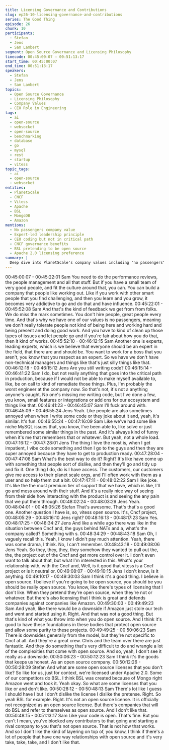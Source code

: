 ```yaml
---
title: Licensing Governance and Contributions
slug: ep26-10-licensing-governance-and-contributions
series: The Good Thing
episode: 26
chunk: 10
participants:
  - Stefan
  - Jens
  - Sam Lambert
segment: Open Source Governance and Licensing Philosophy
timecode: 00:45:00:07 – 00:51:13:17
start_time: 00:45:00:07
end_time: 00:51:13:17
speakers:
  - Stefan
  - Jens
  - Sam Lambert
topics:
  - Open Source Governance
  - Licensing Philosophy
  - Company Values
  - CEO Role in Engineering
tags:
  - ai
  - open-source
  - websocket
  - open-source
  - benchmarking
  - database
  - go
  - mysql
  - rest
  - startup
  - vitess
topic_tags:
  - ai
  - open-source
  - websocket
entities:
  - PlanetScale
  - CNCF
  - Vitess
  - Apache
  - BSL
  - MongoDB
  - Amazon
mentions:
  - No passengers company value
  - Expert-led leadership principle
  - CEO coding but not in critical path
  - CNCF governance benefits
  - BSL pretending to be open source
  - Apache 2.0 licensing preference
summary: |
  Deep dive into PlanetScale's company values including "no passengers" and expert-led leadership. Discussion of open source licensing philosophy, criticizing BSL licenses that claim to be open source, and explaining their relationship with CNCF governance.
---
```


00:45:00:07 - 00:45:22:01
Sam
You need to do the performance reviews, the people management and all that stuff. But if you
have a small team of very good people, and fit the culture around that, you can. You can build a
company that people like working out. Like if you work with other smart people that you find
challenging, and then you learn and you grow, it becomes very addictive to go and do that and
have influence.
00:45:22:01 - 00:45:52:08
Sam
And that's the kind of feedback we get from from folks. We do miss the mark sometimes. You
don't hire people, great people every time. And that's why we have one of our values is no
passengers, meaning we don't really tolerate people not kind of being here and working hard
and being present and doing good work. And you have to kind of clean up those types of issues
and let people go and if you're fair about how you do that, then it kind of works.
00:45:52:10 - 00:46:12:15
Sam
Another one is experts, leading experts, which is we believe that everyone should be an expert
in the field, that there are and should be. You want to work for a boss that you aren't, you know
that you respect as an expert. So we have we don't have non-technical managers and things
like that's just silly things like that.
00:46:12:18 - 00:46:15:12
Jens
Are you still writing code?
00:46:15:14 - 00:46:41:22
Sam
I do, but not really anything that goes into the critical path in production, because if I would not
be able to make myself available to, like, be on call to kind of remediate those things. Plus, I'm
probably the worst engineer at the company now. So that's not, it's not a anything anyone's
caught. No one's missing me writing code, but I've done a few, you know, small features or
integrations or add ons for our ecosystem and things like that.
00:46:41:23 - 00:46:45:07
Sam
I'll fuck around with.
00:46:45:09 - 00:46:55:24
Jens
Yeah. Like people are also sometimes annoyed when when I write some code or they joke
about it and, yeah, it's similar. It's fun.
00:46:55:24 - 00:47:16:09
Sam
Like we've had some like niche MySQL issues that, you know, I've been able to, like solve or
just remembered some similar things in the past. And it's always kind of funny when it's me that
remembers that or whatever. But yeah, not a whole load.
00:47:16:12 - 00:47:28:01
Jens
The thing I love the most is, when I get impatient, I vibe code something and then I go to the
guys and then they are super annoyed because they have to get to production ready.
00:47:28:04 - 00:47:47:08
Sam
What's the best way to do it? Right? It's like have come up with something that people sort of
dislike, and then they'll go and tidy up and fix it. One thing I do, do is I have access. The
customers, our customers give me access to their planet scale orgs, and I'll often work with
them as a user and so help them out a bit.
00:47:47:11 - 00:48:02:22
Sam
I like joke. It's like the the most premium tier of support that we have, which is like, I'll go and
mess around with their stuff. And it's a really nice way of seeing from their side how interacting
with the product is and seeing the any pain that we put them through.
00:48:02:24 - 00:48:03:29
Jens
Yeah.
00:48:04:01 - 00:48:05:26
Stefan
That's awesome.
That's that's a good one. Another question I have is, so, vitess open source. It's, Cncf project,
00:48:05:29 - 00:48:16:10
Jens
right?
00:48:16:13 - 00:48:17:23
Sam
Yes.
00:48:17:25 - 00:48:34:27
Jens
And like a while ago there was like in the situation between Cncf and, the guys behind NATs and
a, what's the company called? Something with s.
00:48:34:29 - 00:48:43:18
Sam
Oh, I vaguely recall this. Yeah, I know I didn't pay much attention. Yeah, there was some drama,
I think. No, I can't remember.
00:48:43:18 - 00:49:08:06
Jens
Yeah. So they, they, they, they somehow they wanted to pull out the, the, the project out of the
Cncf and get more control over it. I don't even want to talk about that, but what I'm interested in
this. What's your relationship with, with the Cncf and, Well, is it good that vitess is a Cncf project
or is it neutral or.
00:49:08:07 - 00:49:10:15
Jens
I don't know, is it anything.
00:49:10:17 - 00:49:30:03
Sam
I think it's a good thing. I believe in open source. I believe if you're going to be open source, you
should be you should be really open source. You know, like there's types of licensing that I don't
like. When they pretend they're open source, when they're not or whatever. But there's also
licensing that I think is great and defends companies against companies like Amazon.
00:49:30:03 - 00:49:49:23
Sam
And yeah, like there would be a downside if Amazon just stole our tech and went and started
using it. Right. And that was not a good thing. But that's kind of what you throw into when you
do open source. And I think it's good to have these foundations in these bodies that protect
open source and allow some purity to these projects.
00:49:49:25 - 00:50:06:23
Sam
There is downsides generally from the model, but they're not specific to Cncf at all. And they're
a great crew. Chris and the team over there are just fantastic. And they do something that's very
difficult to do and wrangle a lot of the complexities that come with open source. And so, yeah, I
don't see it really as a downside.
00:50:06:23 - 00:50:12:23
Sam
I think it's the goods that keeps us honest. As an open source company.
00:50:12:26 - 00:50:28:09
Stefan
And what are some open source licenses that you don't like? So like for us, just for context,
we're licensed under Apache 2.0. Some of our competitors do BSL. I think BSL was created
because of Mongo right Amazon went and took it. Yeah okay. So what are some licenses that
you like or and don't like.
00:50:28:12 - 00:50:48:13
Sam
There's lot like I guess I should have I but I don't dislike the license I dislike the pretense. Right.
So yeah BSL for example. Right. It's not an open source license. It is officially not recognized as
an open source license. But there's companies that will do BSL and refer to themselves as open
source. And I don't like that.
00:50:48:15 - 00:51:13:17
Sam
Like your code is open. That's fine. But you can't I mean, you've blocked any contributors to that
going and starting a rival company to you that's not open source. That is not how that works.
And so I don't like the kind of layering on top of, you know, I think if there's a lot of people that
have one way relationships with open source and it's very take, take, take, and I don't like that.